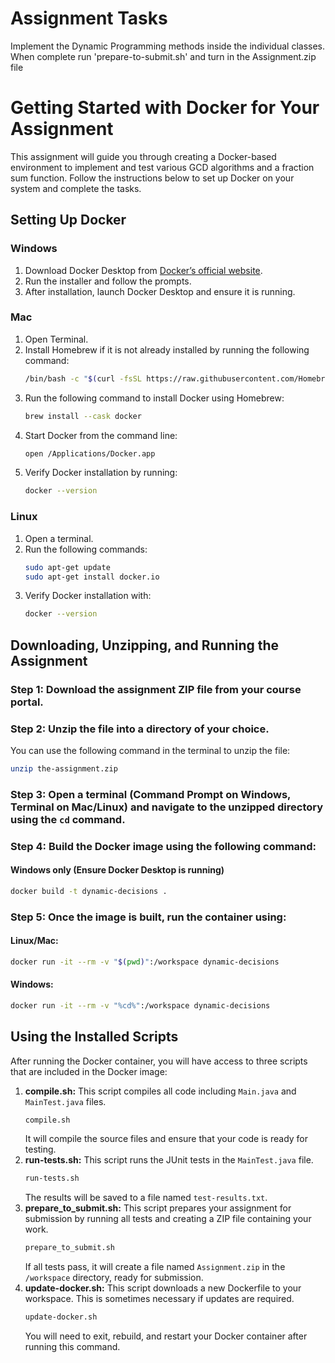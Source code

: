 # Assignment Tasks
Implement the Dynamic Programming methods inside the individual classes. 
When complete run 'prepare-to-submit.sh' and turn in the Assignment.zip file
# Getting Started with Docker for Your Assignment
This assignment will guide you through creating a Docker-based environment to implement and test various GCD algorithms and a fraction sum function. Follow the instructions below to set up Docker on your system and complete the tasks.
## Setting Up Docker
### Windows
1. Download Docker Desktop from [Docker’s official website](https://www.docker.com/products/docker-desktop/).
2. Run the installer and follow the prompts.
3. After installation, launch Docker Desktop and ensure it is running.
### Mac
1. Open Terminal.
2. Install Homebrew if it is not already installed by running the following command:
    ```sh
    /bin/bash -c "$(curl -fsSL https://raw.githubusercontent.com/Homebrew/install/HEAD/install.sh)"
    ```
3. Run the following command to install Docker using Homebrew:
    ```sh
    brew install --cask docker
    ```
4. Start Docker from the command line:
    ```sh
    open /Applications/Docker.app
    ```
5. Verify Docker installation by running:
    ```sh
    docker --version
    ```
### Linux
1. Open a terminal.
2. Run the following commands:
    ```sh
    sudo apt-get update
    sudo apt-get install docker.io
    ```
3. Verify Docker installation with:
    ```sh
    docker --version
    ```
## Downloading, Unzipping, and Running the Assignment
### Step 1: Download the assignment ZIP file from your course portal.
### Step 2: Unzip the file into a directory of your choice.
You can use the following command in the terminal to unzip the file:
```sh
unzip the-assignment.zip
```
### Step 3: Open a terminal (Command Prompt on Windows, Terminal on Mac/Linux) and navigate to the unzipped directory using the `cd` command.
### Step 4: Build the Docker image using the following command:
#### Windows only (Ensure Docker Desktop is running)
```sh
docker build -t dynamic-decisions .
```
### Step 5: Once the image is built, run the container using:
#### Linux/Mac:
```sh
docker run -it --rm -v "$(pwd)":/workspace dynamic-decisions
```
#### Windows:
```sh
docker run -it --rm -v "%cd%":/workspace dynamic-decisions
```
## Using the Installed Scripts
After running the Docker container, you will have access to three scripts that are included in the Docker image:
1. **compile.sh:** This script compiles all code including `Main.java` and `MainTest.java` files.
    ```sh
    compile.sh
    ```
    It will compile the source files and ensure that your code is ready for testing.
2. **run-tests.sh:** This script runs the JUnit tests in the `MainTest.java` file.
    ```sh
    run-tests.sh
    ```
    The results will be saved to a file named `test-results.txt`.
3. **prepare_to_submit.sh:** This script prepares your assignment for submission by running all tests and creating a ZIP file containing your work.
    ```sh
    prepare_to_submit.sh
    ```
    If all tests pass, it will create a file named `Assignment.zip` in the `/workspace` directory, ready for submission.
4. **update-docker.sh:** This script downloads a new Dockerfile to your workspace. This is sometimes necessary if updates are required.
    ```sh
    update-docker.sh
    ```
    You will need to exit, rebuild, and restart your Docker container after running this command.
